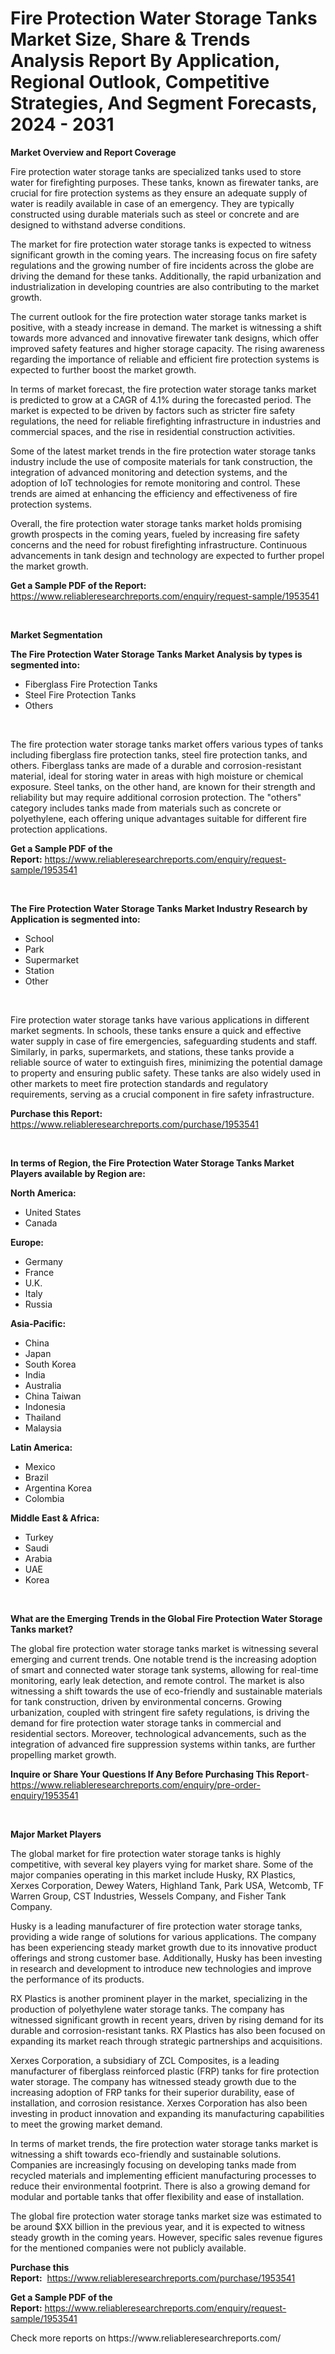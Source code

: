 <p><h1>Fire Protection Water Storage Tanks Market Size, Share & Trends Analysis Report By Application, Regional Outlook, Competitive Strategies, And Segment Forecasts, 2024 - 2031</h1></p><p><strong>Market Overview and Report Coverage</strong></p>
<p><p>Fire protection water storage tanks are specialized tanks used to store water for firefighting purposes. These tanks, known as firewater tanks, are crucial for fire protection systems as they ensure an adequate supply of water is readily available in case of an emergency. They are typically constructed using durable materials such as steel or concrete and are designed to withstand adverse conditions.</p><p>The market for fire protection water storage tanks is expected to witness significant growth in the coming years. The increasing focus on fire safety regulations and the growing number of fire incidents across the globe are driving the demand for these tanks. Additionally, the rapid urbanization and industrialization in developing countries are also contributing to the market growth.</p><p>The current outlook for the fire protection water storage tanks market is positive, with a steady increase in demand. The market is witnessing a shift towards more advanced and innovative firewater tank designs, which offer improved safety features and higher storage capacity. The rising awareness regarding the importance of reliable and efficient fire protection systems is expected to further boost the market growth.</p><p>In terms of market forecast, the fire protection water storage tanks market is predicted to grow at a CAGR of 4.1% during the forecasted period. The market is expected to be driven by factors such as stricter fire safety regulations, the need for reliable firefighting infrastructure in industries and commercial spaces, and the rise in residential construction activities.</p><p>Some of the latest market trends in the fire protection water storage tanks industry include the use of composite materials for tank construction, the integration of advanced monitoring and detection systems, and the adoption of IoT technologies for remote monitoring and control. These trends are aimed at enhancing the efficiency and effectiveness of fire protection systems.</p><p>Overall, the fire protection water storage tanks market holds promising growth prospects in the coming years, fueled by increasing fire safety concerns and the need for robust firefighting infrastructure. Continuous advancements in tank design and technology are expected to further propel the market growth.</p></p>
<p><strong>Get a Sample PDF of the Report:</strong> <a href="https://www.reliableresearchreports.com/enquiry/request-sample/1953541">https://www.reliableresearchreports.com/enquiry/request-sample/1953541</a></p>
<p>&nbsp;</p>
<p><strong>Market Segmentation</strong></p>
<p><strong>The Fire Protection Water Storage Tanks Market Analysis by types is segmented into:</strong></p>
<p><ul><li>Fiberglass Fire Protection Tanks</li><li>Steel Fire Protection Tanks</li><li>Others</li></ul></p>
<p>&nbsp;</p>
<p><p>The fire protection water storage tanks market offers various types of tanks including fiberglass fire protection tanks, steel fire protection tanks, and others. Fiberglass tanks are made of a durable and corrosion-resistant material, ideal for storing water in areas with high moisture or chemical exposure. Steel tanks, on the other hand, are known for their strength and reliability but may require additional corrosion protection. The "others" category includes tanks made from materials such as concrete or polyethylene, each offering unique advantages suitable for different fire protection applications.</p></p>
<p><strong>Get a Sample PDF of the Report:</strong>&nbsp;<a href="https://www.reliableresearchreports.com/enquiry/request-sample/1953541">https://www.reliableresearchreports.com/enquiry/request-sample/1953541</a></p>
<p>&nbsp;</p>
<p><strong>The Fire Protection Water Storage Tanks Market Industry Research by Application is segmented into:</strong></p>
<p><ul><li>School</li><li>Park</li><li>Supermarket</li><li>Station</li><li>Other</li></ul></p>
<p>&nbsp;</p>
<p><p>Fire protection water storage tanks have various applications in different market segments. In schools, these tanks ensure a quick and effective water supply in case of fire emergencies, safeguarding students and staff. Similarly, in parks, supermarkets, and stations, these tanks provide a reliable source of water to extinguish fires, minimizing the potential damage to property and ensuring public safety. These tanks are also widely used in other markets to meet fire protection standards and regulatory requirements, serving as a crucial component in fire safety infrastructure.</p></p>
<p><strong>Purchase this Report:</strong>&nbsp; <a href="https://www.reliableresearchreports.com/purchase/1953541">https://www.reliableresearchreports.com/purchase/1953541</a></p>
<p>&nbsp;</p>
<p><strong>In terms of Region, the Fire Protection Water Storage Tanks Market Players available by Region are:</strong></p>
<p>
    <p> <strong> North America: </strong>
        <ul>
            <li>United States</li>
            <li>Canada</li>
        </ul>
        </p> 
    <p> <strong> Europe: </strong>
        <ul>
            <li>Germany</li>
            <li>France</li>
            <li>U.K.</li>
            <li>Italy</li>
            <li>Russia</li>
        </ul>
        </p> 
    <p> <strong> Asia-Pacific: </strong>
        <ul>
            <li>China</li>
            <li>Japan</li>
            <li>South Korea</li>
            <li>India</li>
            <li>Australia</li>
            <li>China Taiwan</li>
            <li>Indonesia</li>
            <li>Thailand</li>
            <li>Malaysia</li>
        </ul>
        </p> 
    <p> <strong> Latin America: </strong>
        <ul>
            <li>Mexico</li>
            <li>Brazil</li>
            <li>Argentina Korea</li>
            <li>Colombia</li>
        </ul>
        </p> 
    <p> <strong> Middle East & Africa: </strong>
        <ul>
            <li>Turkey</li>
            <li>Saudi</li>
            <li>Arabia</li>
            <li>UAE</li>
            <li>Korea</li>
        </ul>
    </p>
    </p>
<p>&nbsp;</p>
<p><strong>What are the Emerging Trends in the Global Fire Protection Water Storage Tanks market?</strong></p>
<p><p>The global fire protection water storage tanks market is witnessing several emerging and current trends. One notable trend is the increasing adoption of smart and connected water storage tank systems, allowing for real-time monitoring, early leak detection, and remote control. The market is also witnessing a shift towards the use of eco-friendly and sustainable materials for tank construction, driven by environmental concerns. Growing urbanization, coupled with stringent fire safety regulations, is driving the demand for fire protection water storage tanks in commercial and residential sectors. Moreover, technological advancements, such as the integration of advanced fire suppression systems within tanks, are further propelling market growth.</p></p>
<p><strong>Inquire or Share Your Questions If Any Before Purchasing This Report</strong>- <a href="https://www.reliableresearchreports.com/enquiry/pre-order-enquiry/1953541">https://www.reliableresearchreports.com/enquiry/pre-order-enquiry/1953541</a></p>
<p>&nbsp;</p>
<p><strong>Major Market Players</strong></p>
<p><p>The global market for fire protection water storage tanks is highly competitive, with several key players vying for market share. Some of the major companies operating in this market include Husky, RX Plastics, Xerxes Corporation, Dewey Waters, Highland Tank, Park USA, Wetcomb, TF Warren Group, CST Industries, Wessels Company, and Fisher Tank Company. </p><p>Husky is a leading manufacturer of fire protection water storage tanks, providing a wide range of solutions for various applications. The company has been experiencing steady market growth due to its innovative product offerings and strong customer base. Additionally, Husky has been investing in research and development to introduce new technologies and improve the performance of its products.</p><p>RX Plastics is another prominent player in the market, specializing in the production of polyethylene water storage tanks. The company has witnessed significant growth in recent years, driven by rising demand for its durable and corrosion-resistant tanks. RX Plastics has also been focused on expanding its market reach through strategic partnerships and acquisitions.</p><p>Xerxes Corporation, a subsidiary of ZCL Composites, is a leading manufacturer of fiberglass reinforced plastic (FRP) tanks for fire protection water storage. The company has witnessed steady growth due to the increasing adoption of FRP tanks for their superior durability, ease of installation, and corrosion resistance. Xerxes Corporation has also been investing in product innovation and expanding its manufacturing capabilities to meet the growing market demand.</p><p>In terms of market trends, the fire protection water storage tanks market is witnessing a shift towards eco-friendly and sustainable solutions. Companies are increasingly focusing on developing tanks made from recycled materials and implementing efficient manufacturing processes to reduce their environmental footprint. There is also a growing demand for modular and portable tanks that offer flexibility and ease of installation.</p><p>The global fire protection water storage tanks market size was estimated to be around $XX billion in the previous year, and it is expected to witness steady growth in the coming years. However, specific sales revenue figures for the mentioned companies were not publicly available.</p></p>
<p><strong>Purchase this Report:</strong>&nbsp;&nbsp;<a href="https://www.reliableresearchreports.com/purchase/1953541">https://www.reliableresearchreports.com/purchase/1953541</a></p>
<p></p>
<p><strong>Get a Sample PDF of the Report:</strong>&nbsp;<a href="https://www.reliableresearchreports.com/enquiry/request-sample/1953541">https://www.reliableresearchreports.com/enquiry/request-sample/1953541</a></p>
<p>Check more reports on https://www.reliableresearchreports.com/</p>